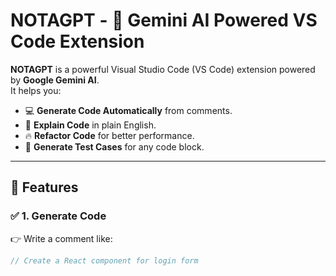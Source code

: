 # NOTAGPT - 🚀 Gemini AI Powered VS Code Extension

**NOTAGPT** is a powerful Visual Studio Code (VS Code) extension powered by **Google Gemini AI**.  
It helps you:

- 💻 **Generate Code Automatically** from comments.
- 📝 **Explain Code** in plain English.
- 🔥 **Refactor Code** for better performance.
- 🧪 **Generate Test Cases** for any code block.

---

## 🚀 Features

### ✅ **1. Generate Code**

👉 Write a comment like:

```js
// Create a React component for login form
```
